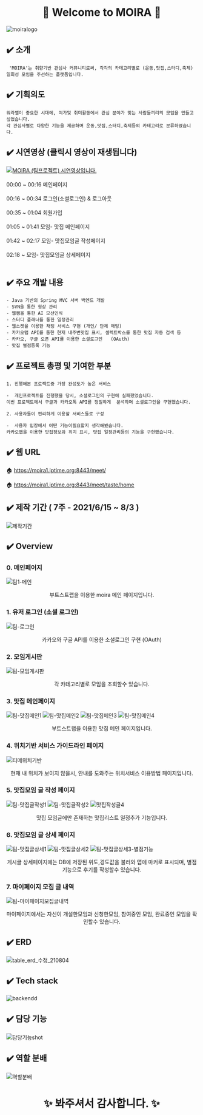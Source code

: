 # <div align="center">:hatched_chick:  Welcome to MOIRA :hatched_chick: </div>
 ![moiralogo](https://user-images.githubusercontent.com/78129881/128320108-a399c821-5969-42ae-95c6-3dd394bf519f.jpg) 

## :heavy_check_mark: 소개
     'MOIRA'는 취향기반 관심사 커뮤니티로써, 각각의 카테고리별로 (운동,맛집,스터디,축제) 
    일회성 모임을 주선하는 플랫폼입니다.

## :heavy_check_mark: 기획의도
    워라밸이 중요한 시대에, 여가및 취미활동에서 관심 분야가 맞는 사람들끼리의 모임을 만들고 싶었습니다. 
    각 관심사별로 다양한 기능을 제공하며 운동,맛집,스터디,축제등의 카테고리로 분류하였습니다.

## :heavy_check_mark: 시연영상  (클릭시 영상이 재생됩니다)
[![MOIRA (팀프로젝트) 시연영상입니다.](https://img.youtube.com/vi/dtqxmdyglAA/0.jpg)](https://www.youtube.com/watch?v=dtqxmdyglAA) <br></br>
00:00 ~ 00:16 메인페이지 <br></br>
00:16 ~ 00:34 로그인(소셜로그인) & 로그아웃 <br></br>
00:35 ~ 01:04 회원가입 <br></br>
01:05 ~ 01:41 모임- 맛집 메인페이지 <br></br>
01:42 ~ 02:17 모임- 맛집모임글 작성페이지 <br></br>
02:18 ~ 모임- 맛집모임글 상세페이지 <br></br>

## :heavy_check_mark: 주요 개발 내용
    - Java 기반의 Spring MVC 서버 백엔드 개발
    - SVN을 통한 형상 관리
    - 웹캠을 통한 AI 모션인식
    - 스터디 플래너를 통한 일정관리
    - 웹소켓을 이용한 채팅 서비스 구현 (개인/ 단체 채팅)
    - 카카오맵 API를 통한 현재 내주변맛집 표시, 셀렉트박스를 통한 맛집 자동 검색 등
    - 카카오, 구글 오픈 API를 이용한 소셜로그인   (OAuth) 
    - 맛집 별점등록 기능
## :heavy_check_mark: 프로젝트 총평 및 기여한 부분
    1. 진행해본 프로젝트중 가장 완성도가 높은 서비스
 
    -  개인프로젝트를 진행했을 당시, 소셜로그인의 구현에 실패했었습니다. 
    이번 프로젝트에서 구글과 카카오톡 API를 정밀하게  분석하며 소셜로그인을 구현했습니다. 

    2. 사용자들이 편리하게 이용할 서비스들로 구성
 
    -  사용자 입장에서 어떤 기능이필요할지 생각해봤습니다. 
    카카오맵을 이용한 맛집정보와 위치 표시, 맛집 일정관리등의 기능을 구현했습니다.
## :heavy_check_mark: 웹 URL
   :house: https://moira1.iptime.org:8443/meet/  

   :house: https://moira1.iptime.org:8443/meet/taste/home 
## :heavy_check_mark: 제작 기간 ( 7주 - 2021/6/15 ~ 8/3 )
![제작기간](https://user-images.githubusercontent.com/78129881/128327027-41283cd8-407f-4499-9df5-26e053af5872.jpg)
## :heavy_check_mark: Overview
### 0. 메인페이지
![팀1-메인](https://user-images.githubusercontent.com/78129881/128335055-263f2803-f30d-4ca6-b2c9-440ef914ea21.jpg)
<div align="center"> 부트스트랩을 이용한 moira 메인 페이지입니다. </div>

### 1. 유저 로그인 (소셜 로그인)
![팀-로그인](https://user-images.githubusercontent.com/78129881/128335078-9b0f3c69-eeeb-4d93-b134-662d8568b87b.jpg)
<div align="center"> 카카오와 구글 API를 이용한 소셜로그인 구현 (OAuth)</div>

### 2. 모임게시판
![팀-모임게시판](https://user-images.githubusercontent.com/78129881/128335143-8e508e9a-bc18-4109-878f-35f95284c04b.jpg)
<div align="center"> 각 카테고리별로 모임을 조회할수 있습니다. </div>

### 3. 맛집 메인페이지
![팀-맛집메인1](https://user-images.githubusercontent.com/78129881/128335148-d9c5b65c-5d2c-4655-9568-5c8a0dee0a3c.jpg)
![팀-맛집메인2](https://user-images.githubusercontent.com/78129881/128338587-ff16f638-a694-41f4-b8aa-889d30e97e9a.jpg)
![팀-맛집메인3](https://user-images.githubusercontent.com/78129881/128338595-9701581f-fe96-49a4-aedb-258f94d23b36.jpg)
![팀-맛집메인4](https://user-images.githubusercontent.com/78129881/128338597-8cd3d690-0c70-4775-9706-9fac284e2fa8.jpg)
<div align="center"> 부트스트랩을 이용한 맛집 메인 페이지입니다. </div>

### 4. 위치기반 서비스 가이드라인 페이지
![티메위치기반](https://user-images.githubusercontent.com/78129881/128335404-ad136f05-1bf8-4615-b206-73f994f18b4f.jpg)
<div align="center"> 현재 내 위치가 보이지 않을시, 안내를 도와주는 위치서비스 이용방법 페이지입니다. </div>

### 5. 맛집모임 글 작성 페이지
![팀-맛집글작성1](https://user-images.githubusercontent.com/78129881/128335172-85f12efa-2a2d-40ae-8be5-0accd132979c.jpg)
![팀-맛집글작성2](https://user-images.githubusercontent.com/78129881/128338632-1eb2a087-d048-4ab3-b705-29a36e8c105c.jpg)
![맛집작성글4](https://user-images.githubusercontent.com/78129881/128338648-89d9a36b-8092-48bf-917f-7491a94bfca9.jpg)
<div align="center"> 맛집 모임글에만 존재하는 맛집리스트 일정추가 기능입니다. </div>

### 6. 맛집모임 글 상세 페이지
![팀-맛집글상세1](https://user-images.githubusercontent.com/78129881/128335209-89e9e772-8215-4d9e-a064-d22666729e90.jpg)
![팀-맛집글상세2](https://user-images.githubusercontent.com/78129881/128338676-6607df4a-62e4-4713-b9e7-6f0474e421b2.jpg)
![팀-맛집글상세3-별점기능](https://user-images.githubusercontent.com/78129881/128338678-20456bee-6eff-4150-ad74-17610dac01a1.jpg)
<div align="center"> 게시글 상세페이지에는 DB에 저장된 위도,경도값을 불러와 맵에 마커로 표시되며, 별점 기능으로 후기를 작성할수 있습니다. </div>

### 7. 마이페이지 모집 글 내역
![팀-마이페이지모집글내역](https://user-images.githubusercontent.com/78129881/128335233-862a926f-98e8-4842-9936-c4acb5422719.jpg)
<div align="center"> 마이페이지에서는 자신이 개설한모임과 신청한모임, 참여중인 모임, 완료중인 모임을 확인할수 있습니다. </div>

## :heavy_check_mark: ERD
![table_erd_수정_210804](https://user-images.githubusercontent.com/78129881/128328964-0ee64b71-e73f-463a-9136-0188ea0f3469.png)

## :heavy_check_mark: Tech stack
![backendd](https://user-images.githubusercontent.com/78129881/128328994-d3bb1f68-f9c9-4801-8a28-174cc019d885.jpg)

## :heavy_check_mark: 담당 기능
![담당기능shot](https://user-images.githubusercontent.com/78129881/128327825-b828bdb7-1c3d-4bdf-9ec3-dca2b8c9e1cb.jpg)
## :heavy_check_mark: 역할 분배
![역할분배](https://user-images.githubusercontent.com/78129881/128328175-c8569457-6135-4457-8b7a-7140d831eac0.jpg)


 # <div align="center"> :sparkles: 봐주셔서 감사합니다. :sparkles: </div>

